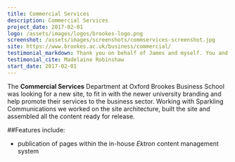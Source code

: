 ```yaml
---
title: Commercial Services  
description: Commercial Services  
project_date: 2017-02-01  
logo: /assets/images/logos/brookes-logo.png   
screenshot: /assets/images/screenshots/commservices-screenshot.jpg  
site: https://www.brookes.ac.uk/business/commercial/  
testimonial_markdown: Thank you on behalf of James and myself. You and Fee have worked diligently on this moveable feast and we are absolutely delighted with the result. Also rather astounded it will launch so soon after the Business School site, an amazing achievement. 
testimonial_cite: Madelaine Robinshaw  
start_date: 2017-02-01  
---
```


The **Commercial Services** Department at Oxford Brookes Business School was looking for a new site, to fit in with the newer university branding and help promote their services to the business sector. Working with Sparkling Communications we worked on the site architecture, built the site and assembled all the content ready for release.

##Features include:

* publication of pages within the in-house *Ektron* content management system

